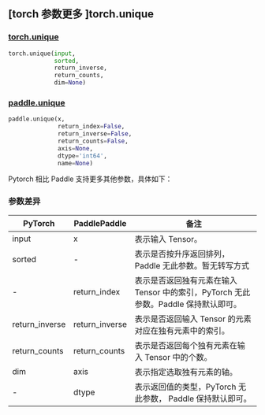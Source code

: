 ## [torch 参数更多 ]torch.unique
### [torch.unique](https://pytorch.org/docs/stable/generated/torch.unique.html?highlight=unique#torch.unique)

```python
torch.unique(input,
             sorted,
             return_inverse,
             return_counts,
             dim=None)
```

### [paddle.unique](https://www.paddlepaddle.org.cn/documentation/docs/zh/api/paddle/unique_cn.html#unique)

```python
paddle.unique(x,
              return_index=False,
              return_inverse=False,
              return_counts=False,
              axis=None,
              dtype='int64',
              name=None)
```

Pytorch 相比 Paddle 支持更多其他参数，具体如下：
### 参数差异
| PyTorch       | PaddlePaddle | 备注                                                   |
| ------------- | ------------ | ------------------------------------------------------ |
| input         | x            | 表示输入 Tensor。  |
| sorted        | -            | 表示是否按升序返回排列，Paddle 无此参数。暂无转写方式  |
| -             | return_index | 表示是否返回独有元素在输入 Tensor 中的索引，PyTorch 无此参数。Paddle 保持默认即可。  |
| return_inverse| return_inverse| 表示是否返回输入 Tensor 的元素对应在独有元素中的索引。  |
| return_counts | return_counts| 表示是否返回每个独有元素在输入 Tensor 中的个数。  |
| dim           | axis         | 表示指定选取独有元素的轴。  |
| -         | dtype            | 表示返回值的类型，PyTorch 无此参数， Paddle 保持默认即可。  |
